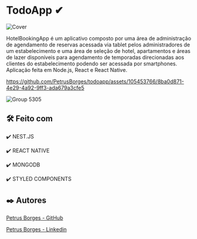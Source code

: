 # TodoApp ✔
![Cover](https://github.com/PetrusBorges/todoapp/assets/105453766/2cd6f788-668b-4555-9f81-9cc6249de4a4)

HotelBookingApp é um aplicativo composto por uma área de administração de agendamento de reservas acessada via tablet pelos administradores de um estabelecimento e uma área de seleção de hotel, apartamentos e áreas de lazer disponíveis para agendamento de temporadas direcionadas aos clientes do estabelecimento podendo ser acessada por smartphones. Aplicação feita em Node.js, React e React Native.

https://github.com/PetrusBorges/todoapp/assets/105453766/8ba0d871-4e29-4a92-9ff3-ada679a3cfe5

![Group 5305](https://github.com/PetrusBorges/todoapp/assets/105453766/7c1f1b34-a2c5-4050-80c0-645298c644d0)

## 🛠️ Feito com

✔️ NEST.JS

✔️ REACT NATIVE

✔️ MONGODB

✔️ STYLED COMPONENTS

## ✒️ Autores

[Petrus Borges - GitHub](https://github.com/PetrusBorges)

[Petrus Borges - Linkedin](https://www.linkedin.com/in/petrusborgesmachado/)
